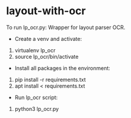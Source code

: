 # layout-with-ocr
To run lp_ocr.py: 
Wrapper for layout parser OCR. 
- Create a venv and activate:  
1. virtualenv lp_ocr
2. source lp_ocr/bin/activate
- Install all packages in the environment: 
1. pip install -r requirements.txt
2. apt install < requirements.txt
- Run lp_ocr script: 
1. python3 lp_ocr.py 
   
